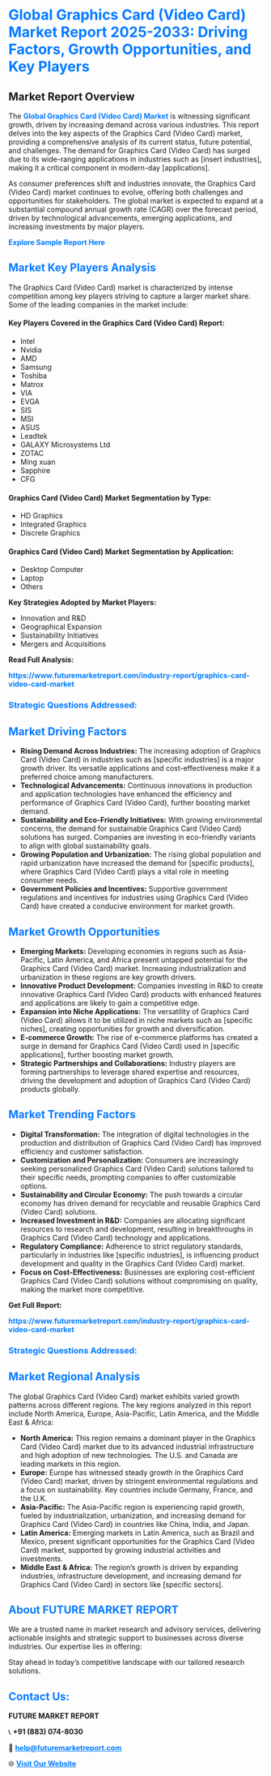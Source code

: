<h1 style="color: #007BFF;">Global Graphics Card (Video Card) Market Report 2025-2033: Driving Factors, Growth Opportunities, and Key Players</h1>

<section id="overview">
<h2>Market Report Overview</h2>
<p>The <a href="https://www.futuremarketreport.com/industry-report/graphics-card-video-card-market" style="color: #007BFF; text-decoration: none;"><strong>Global Graphics Card (Video Card) Market</strong></a> is witnessing significant growth, driven by increasing demand across various industries. This report delves into the key aspects of the Graphics Card (Video Card) market, providing a comprehensive analysis of its current status, future potential, and challenges. The demand for Graphics Card (Video Card) has surged due to its wide-ranging applications in industries such as [insert industries], making it a critical component in modern-day [applications].</p>
<p>As consumer preferences shift and industries innovate, the Graphics Card (Video Card) market continues to evolve, offering both challenges and opportunities for stakeholders. The global market is expected to expand at a substantial compound annual growth rate (CAGR) over the forecast period, driven by technological advancements, emerging applications, and increasing investments by major players.</p>
</section>

<section id="overview">
<p><a href="https://www.futuremarketreport.com/request-sample/reportId=87781" style="color: #007BFF; text-decoration: none;"><strong>Explore Sample Report Here</strong></a></p>
</section>

<section id="key-players">
<h2 style="color: #007BFF;">Market Key Players Analysis</h2>
<p>The Graphics Card (Video Card) market is characterized by intense competition among key players striving to capture a larger market share. Some of the leading companies in the market include:</p>
<h4>Key Players Covered in the Graphics Card (Video Card) Report:</h4>
<ul><li>Intel</li><li>Nvidia</li><li>AMD</li><li>Samsung</li><li>Toshiba</li><li>Matrox</li><li>VIA</li><li>EVGA</li><li>SIS</li><li>MSI</li><li>ASUS</li><li>Leadtek</li><li>GALAXY Microsystems Ltd</li><li>ZOTAC</li><li>Ming xuan</li><li>Sapphire</li><li>CFG</li></ul>
<h4>Graphics Card (Video Card) Market Segmentation by Type:</h4>
<ul><li>HD Graphics</li><li>Integrated Graphics</li><li>Discrete Graphics</li></ul>

<h4>Graphics Card (Video Card) Market Segmentation by Application:</h4>
<ul><li>Desktop Computer</li><li>Laptop</li><li>Others</li></ul>
<p><strong>Key Strategies Adopted by Market Players:</strong></p>
<ul>
<li>Innovation and R&D</li>
<li>Geographical Expansion</li>
<li>Sustainability Initiatives</li>
<li>Mergers and Acquisitions</li>
</ul>
</section>

<section>
<p><strong>Read Full Analysis: </strong></p><a href="https://www.futuremarketreport.com/industry-report/graphics-card-video-card-market" style="color: #007BFF; text-decoration: none;"><strong>https://www.futuremarketreport.com/industry-report/graphics-card-video-card-market</strong></a>
<h3 style="color: #007BFF;">Strategic Questions Addressed:</h3>
</section>

<section id="driving-factors">
<h2 style="color: #007BFF;">Market Driving Factors</h2>
<ul>
<li><strong>Rising Demand Across Industries:</strong> The increasing adoption of Graphics Card (Video Card) in industries such as [specific industries] is a major growth driver. Its versatile applications and cost-effectiveness make it a preferred choice among manufacturers.</li>
<li><strong>Technological Advancements:</strong> Continuous innovations in production and application technologies have enhanced the efficiency and performance of Graphics Card (Video Card), further boosting market demand.</li>
<li><strong>Sustainability and Eco-Friendly Initiatives:</strong> With growing environmental concerns, the demand for sustainable Graphics Card (Video Card) solutions has surged. Companies are investing in eco-friendly variants to align with global sustainability goals.</li>
<li><strong>Growing Population and Urbanization:</strong> The rising global population and rapid urbanization have increased the demand for [specific products], where Graphics Card (Video Card) plays a vital role in meeting consumer needs.</li>
<li><strong>Government Policies and Incentives:</strong> Supportive government regulations and incentives for industries using Graphics Card (Video Card) have created a conducive environment for market growth.</li>
</ul>
</section>

<section id="growth-opportunities">
<h2 style="color: #007BFF;">Market Growth Opportunities</h2>
<ul>
<li><strong>Emerging Markets:</strong> Developing economies in regions such as Asia-Pacific, Latin America, and Africa present untapped potential for the Graphics Card (Video Card) market. Increasing industrialization and urbanization in these regions are key growth drivers.</li>
<li><strong>Innovative Product Development:</strong> Companies investing in R&D to create innovative Graphics Card (Video Card) products with enhanced features and applications are likely to gain a competitive edge.</li>
<li><strong>Expansion into Niche Applications:</strong> The versatility of Graphics Card (Video Card) allows it to be utilized in niche markets such as [specific niches], creating opportunities for growth and diversification.</li>
<li><strong>E-commerce Growth:</strong> The rise of e-commerce platforms has created a surge in demand for Graphics Card (Video Card) used in [specific applications], further boosting market growth.</li>
<li><strong>Strategic Partnerships and Collaborations:</strong> Industry players are forming partnerships to leverage shared expertise and resources, driving the development and adoption of Graphics Card (Video Card) products globally.</li>
</ul>
</section>

<section id="trending-factors">
<h2 style="color: #007BFF;">Market Trending Factors</h2>
<ul>
<li><strong>Digital Transformation:</strong> The integration of digital technologies in the production and distribution of Graphics Card (Video Card) has improved efficiency and customer satisfaction.</li>
<li><strong>Customization and Personalization:</strong> Consumers are increasingly seeking personalized Graphics Card (Video Card) solutions tailored to their specific needs, prompting companies to offer customizable options.</li>
<li><strong>Sustainability and Circular Economy:</strong> The push towards a circular economy has driven demand for recyclable and reusable Graphics Card (Video Card) solutions.</li>
<li><strong>Increased Investment in R&D:</strong> Companies are allocating significant resources to research and development, resulting in breakthroughs in Graphics Card (Video Card) technology and applications.</li>
<li><strong>Regulatory Compliance:</strong> Adherence to strict regulatory standards, particularly in industries like [specific industries], is influencing product development and quality in the Graphics Card (Video Card) market.</li>
<li><strong>Focus on Cost-Effectiveness:</strong> Businesses are exploring cost-efficient Graphics Card (Video Card) solutions without compromising on quality, making the market more competitive.</li>
</ul>
</section>

<section>
<p><strong>Get Full Report: </strong></p><a href="https://www.futuremarketreport.com/industry-report/graphics-card-video-card-market" style="color: #007BFF; text-decoration: none;"><strong>https://www.futuremarketreport.com/industry-report/graphics-card-video-card-market</strong></a>
<h3 style="color: #007BFF;">Strategic Questions Addressed:</h3>
</section>


<section id="regional-analysis">
<h2 style="color: #007BFF;">Market Regional Analysis</h2>
<p>The global Graphics Card (Video Card) market exhibits varied growth patterns across different regions. The key regions analyzed in this report include North America, Europe, Asia-Pacific, Latin America, and the Middle East & Africa:</p>
<ul>
<li><strong>North America:</strong> This region remains a dominant player in the Graphics Card (Video Card) market due to its advanced industrial infrastructure and high adoption of new technologies. The U.S. and Canada are leading markets in this region.</li>
<li><strong>Europe:</strong> Europe has witnessed steady growth in the Graphics Card (Video Card) market, driven by stringent environmental regulations and a focus on sustainability. Key countries include Germany, France, and the U.K.</li>
<li><strong>Asia-Pacific:</strong> The Asia-Pacific region is experiencing rapid growth, fueled by industrialization, urbanization, and increasing demand for Graphics Card (Video Card) in countries like China, India, and Japan.</li>
<li><strong>Latin America:</strong> Emerging markets in Latin America, such as Brazil and Mexico, present significant opportunities for the Graphics Card (Video Card) market, supported by growing industrial activities and investments.</li>
<li><strong>Middle East & Africa:</strong> The region’s growth is driven by expanding industries, infrastructure development, and increasing demand for Graphics Card (Video Card) in sectors like [specific sectors].</li>
</ul>
</section>

<footer>
<h2 style="color: #007BFF;">About FUTURE MARKET REPORT</h2>
<p>We are a trusted name in market research and advisory services, delivering actionable insights and strategic support to businesses across diverse industries. Our expertise lies in offering:</p>

<p>Stay ahead in today’s competitive landscape with our tailored research solutions.</p>

<h2 style="color: #007BFF;">Contact Us:</h2>
<p><strong>FUTURE MARKET REPORT</strong></p>
<p>📞 <strong>+91 (883) 074-8030</strong></p>
<p>📧 <strong><a href="mailto:help@futuremarketreport.com" style="color: #007BFF;">help@futuremarketreport.com</a></strong></p>
<p>🌐 <strong><a href="https://www.futuremarketreport.com/" style="color: #007BFF;">Visit Our Website</a></strong></p>
</footer>